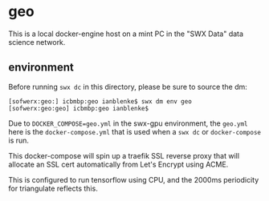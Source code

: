 # geo

This is a local docker-engine host on a mint PC in the "SWX Data" data science network.

## environment

Before running `swx dc` in this directory, please be sure to source the dm:

    [sofwerx:geo:] icbmbp:geo ianblenke$ swx dm env geo
    [sofwerx:geo:geo] icbmbp:geo ianblenke$

Due to `DOCKER_COMPOSE=geo.yml` in the swx-gpu environment, the `geo.yml` here is the `docker-compose.yml` that is used when a `swx dc` or `docker-compose` is run.

This docker-compose will spin up a traefik SSL reverse proxy that will allocate an SSL cert automatically from Let's Encrypt using ACME.

This is configured to run tensorflow using CPU, and the 2000ms periodicity for triangulate reflects this.

